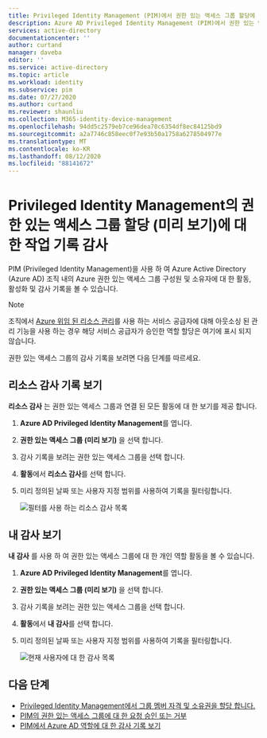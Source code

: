 ```yaml
---
title: Privileged Identity Management (PIM)에서 권한 있는 액세스 그룹 할당에 대 한 감사 보고서 보기-Azure AD | Microsoft Docs
description: Azure AD Privileged Identity Management (PIM)에서 권한 있는 액세스 그룹 할당에 대 한 활동 및 감사 기록을 봅니다.
services: active-directory
documentationcenter: ''
author: curtand
manager: daveba
editor: ''
ms.service: active-directory
ms.topic: article
ms.workload: identity
ms.subservice: pim
ms.date: 07/27/2020
ms.author: curtand
ms.reviewer: shaunliu
ms.collection: M365-identity-device-management
ms.openlocfilehash: 94dd5c2579eb7ce96dea70c6354df8ec84125bd9
ms.sourcegitcommit: a2a7746c858eec0f7e93b50a1758a6278504977e
ms.translationtype: MT
ms.contentlocale: ko-KR
ms.lasthandoff: 08/12/2020
ms.locfileid: "88141672"
---
```

# <a name="audit-activity-history-for-privileged-access-group-assignments-preview-in-privileged-identity-management"></a>Privileged Identity Management의 권한 있는 액세스 그룹 할당 (미리 보기)에 대 한 작업 기록 감사

PIM (Privileged Identity Management)을 사용 하 여 Azure Active Directory (Azure AD) 조직 내의 Azure 권한 있는 액세스 그룹 구성원 및 소유자에 대 한 활동, 활성화 및 감사 기록을 볼 수 있습니다.

> [!NOTE]
> 조직에서 [Azure 위임 된 리소스 관리](../../lighthouse/concepts/azure-delegated-resource-management.md)를 사용 하는 서비스 공급자에 대해 아웃소싱 된 관리 기능을 사용 하는 경우 해당 서비스 공급자가 승인한 역할 할당은 여기에 표시 되지 않습니다.

권한 있는 액세스 그룹의 감사 기록을 보려면 다음 단계를 따르세요.

## <a name="view-resource-audit-history"></a>리소스 감사 기록 보기

**리소스 감사** 는 권한 있는 액세스 그룹과 연결 된 모든 활동에 대 한 보기를 제공 합니다.

1. **Azure AD Privileged Identity Management**를 엽니다.

1. **권한 있는 액세스 그룹 (미리 보기)** 을 선택 합니다.

1. 감사 기록을 보려는 권한 있는 액세스 그룹을 선택 합니다.

1. **활동**에서 **리소스 감사**를 선택 합니다.

1. 미리 정의된 날짜 또는 사용자 지정 범위를 사용하여 기록을 필터링합니다.

    ![필터를 사용 하는 리소스 감사 목록](media/groups-audit/groups-resource-audit.png)

## <a name="view-my-audit"></a>내 감사 보기

**내 감사** 를 사용 하 여 권한 있는 액세스 그룹에 대 한 개인 역할 활동을 볼 수 있습니다.

1. **Azure AD Privileged Identity Management**를 엽니다.

1. **권한 있는 액세스 그룹 (미리 보기)** 을 선택 합니다.

1. 감사 기록을 보려는 권한 있는 액세스 그룹을 선택 합니다.

1. **활동**에서 **내 감사**를 선택 합니다.

1. 미리 정의된 날짜 또는 사용자 지정 범위를 사용하여 기록을 필터링합니다.

    ![현재 사용자에 대 한 감사 목록](media/azure-pim-resource-rbac/my-audit-time.png)

## <a name="next-steps"></a>다음 단계

- [Privileged Identity Management에서 그룹 멤버 자격 및 소유권을 할당 합니다.](groups-assign-member-owner.md)
- [PIM의 권한 있는 액세스 그룹에 대 한 요청 승인 또는 거부](groups-approval-workflow.md)
- [PIM에서 Azure AD 역할에 대 한 감사 기록 보기](groups-audit.md)
